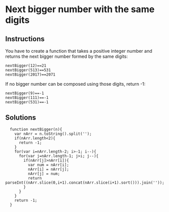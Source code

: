 # Next bigger number with the same digits

## Instructions

  You have to create a function that takes a positive integer number and returns the next bigger number formed by the same digits:

  ```
  nextBigger(12)==21
  nextBigger(513)==531
  nextBigger(2017)==2071
  ```
  If no bigger number can be composed using those digits, return -1:

  ```
  nextBigger(9)==-1
  nextBigger(111)==-1
  nextBigger(531)==-1
  ```

## Solutions

```
  function nextBigger(n){
    var nArr = n.toString().split('');
    if(nArr.length<2){
      return -1;
    }
    for(var i=nArr.length-2; i>-1; i--){
      for(var j=nArr.length-1; j>i; j--){
        if(nArr[j]>nArr[i]){
          var num = nArr[i];
          nArr[i] = nArr[j];
          nArr[j] = num;
          return parseInt((nArr.slice(0,i+1).concat(nArr.slice(i+1).sort())).join(''));
        }
      }
    }
    return -1;
  }
```